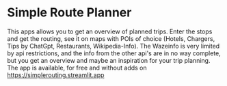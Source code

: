 # Simple Route Planner
This apps allows you to get an overview of planned trips.
Enter the stops and get the routing, see it on maps with POIs of choice (Hotels, Chargers, Tips by ChatGpt, Restaurants, Wikipedia-Info). 
The Wazeinfo is very limited by  api restrictions, and the info from the other api's are in no way complete, but you get an overview and maybe an inspiration for your trip planning.
The app is available, for free and without adds on
https://simplerouting.streamlit.app

